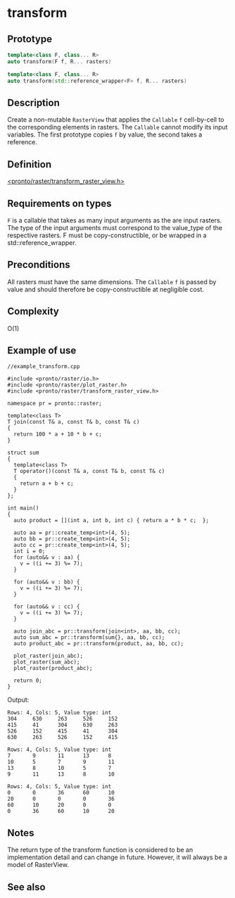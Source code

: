 # transform

## Prototype
```cpp
template<class F, class... R>
auto transform(F f, R... rasters)

template<class F, class... R>
auto transform(std::reference_wrapper<F> f, R... rasters)
```

## Description
Create a non-mutable `RasterView` that applies the `Callable` `f` cell-by-cell to the corresponding elements in rasters.  The `Callable` cannot modify its input variables. The first prototype copies `f` by value, the second takes a reference. 

## Definition
[<pronto/raster/transform_raster_view.h>](./../../include/pronto/raster/transform_raster_view.h)

## Requirements on types
`F` is a callable that takes as many input arguments as the are input rasters. The type of the input arguments must correspond to the value_type of the respective rasters.  F must be copy-constructible, or be wrapped in a std::reference_wrapper. 

## Preconditions
All rasters must have the same dimensions. The `Callable` `f` is passed by value and should therefore be copy-constructible at negligible cost. 

## Complexity
O(1)

## Example of use
```
//example_transform.cpp

#include <pronto/raster/io.h>
#include <pronto/raster/plot_raster.h>
#include <pronto/raster/transform_raster_view.h>

namespace pr = pronto::raster;

template<class T>
T join(const T& a, const T& b, const T& c)
{
  return 100 * a + 10 * b + c;
}

struct sum
{
  template<class T>
  T operator()(const T& a, const T& b, const T& c) 
  {
    return a + b + c;
  }
};

int main()
{
  auto product = [](int a, int b, int c) { return a * b * c;  };
  
  auto aa = pr::create_temp<int>(4, 5);
  auto bb = pr::create_temp<int>(4, 5);
  auto cc = pr::create_temp<int>(4, 5);
  int i = 0;
  for (auto&& v : aa) {
    v = ((i += 3) %= 7);
  }

  for (auto&& v : bb) {
    v = ((i += 3) %= 7);
  }

  for (auto&& v : cc) {
    v = ((i += 3) %= 7);
  }

  auto join_abc = pr::transform(join<int>, aa, bb, cc);
  auto sum_abc = pr::transform(sum{}, aa, bb, cc);
  auto product_abc = pr::transform(product, aa, bb, cc);

  plot_raster(join_abc);
  plot_raster(sum_abc);
  plot_raster(product_abc);

  return 0;
}
```
Output:
```
Rows: 4, Cols: 5, Value type: int
304     630     263     526     152
415     41      304     630     263
526     152     415     41      304
630     263     526     152     415

Rows: 4, Cols: 5, Value type: int
7       9       11      13      8
10      5       7       9       11
13      8       10      5       7
9       11      13      8       10

Rows: 4, Cols: 5, Value type: int
0       0       36      60      10
20      0       0       0       36
60      10      20      0       0
0       36      60      10      20
```

## Notes
The return type of the transform function is considered to be an implementation detail and can change in future. However, it will always be a model of RasterView.

## See also
